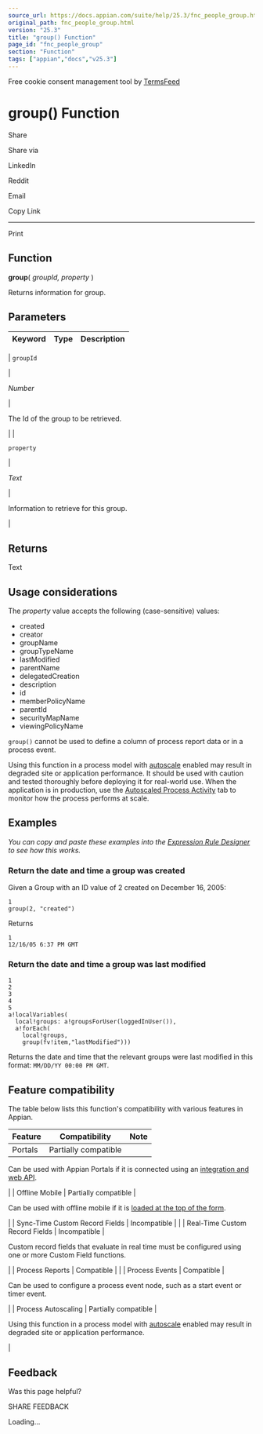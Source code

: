 ```yaml
---
source_url: https://docs.appian.com/suite/help/25.3/fnc_people_group.html
original_path: fnc_people_group.html
version: "25.3"
title: "group() Function"
page_id: "fnc_people_group"
section: "Function"
tags: ["appian","docs","v25.3"]
---
```



Free cookie consent management tool by [TermsFeed](https://www.termsfeed.com/)

# group() Function

Share

Share via

LinkedIn

Reddit

Email

Copy Link

* * *

Print

## Function

**group**( _groupId, property_ )

Returns information for group.

## Parameters

| Keyword | Type | Description |
| --- | --- | --- |
|
`groupId`

 |

_Number_

 |

The Id of the group to be retrieved.

 |
|

`property`

 |

_Text_

 |

Information to retrieve for this group.

 |

## Returns

Text

## Usage considerations

The _property_ value accepts the following (case-sensitive) values:

-   created
-   creator
-   groupName
-   groupTypeName
-   lastModified
-   parentName
-   delegatedCreation
-   description
-   id
-   memberPolicyName
-   parentId
-   securityMapName
-   viewingPolicyName

`group()` cannot be used to define a column of process report data or in a process event.

Using this function in a process model with [autoscale](autoscale-processes.html) enabled may result in degraded site or application performance. It should be used with caution and tested thoroughly before deploying it for real-world use. When the application is in production, use the [Autoscaled Process Activity](monitoring-autoscaled-processes.html) tab to monitor how the process performs at scale.

## Examples

_You can copy and paste these examples into the [Expression Rule Designer](Expression_Rules.html) to see how this works._

### Return the date and time a group was created

Given a Group with an ID value of 2 created on December 16, 2005:

```
1
group(2, "created")
```

Returns

```
1
12/16/05 6:37 PM GMT
```

### Return the date and time a group was last modified

```
1
2
3
4
5
a!localVariables(
  local!groups: a!groupsForUser(loggedInUser()),
  a!forEach(
    local!groups,
    group(fv!item,"lastModified")))
```

Returns the date and time that the relevant groups were last modified in this format: `MM/DD/YY 00:00 PM GMT`.

## Feature compatibility

The table below lists this function's compatibility with various features in Appian.

| Feature | Compatibility | Note |
| --- | --- | --- |
| Portals | Partially compatible |
Can be used with Appian Portals if it is connected using an [integration and web API](portals-design.html#using-partially-compatible-functions-and-objects-in-a-portal).

 |
| Offline Mobile | Partially compatible |

Can be used with offline mobile if it is [loaded at the top of the form](offline-mobile-design-best-practices.html#working-with-partially-compatible-functions).

 |
| Sync-Time Custom Record Fields | Incompatible |  |
| Real-Time Custom Record Fields | Incompatible |

Custom record fields that evaluate in real time must be configured using one or more Custom Field functions.

 |
| Process Reports | Compatible |  |
| Process Events | Compatible |

Can be used to configure a process event node, such as a start event or timer event.

 |
| Process Autoscaling | Partially compatible |

Using this function in a process model with [autoscale](autoscale-processes.html) enabled may result in degraded site or application performance.

 |

## Feedback

Was this page helpful?

SHARE FEEDBACK

Loading...